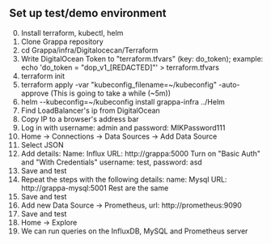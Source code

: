 ## Set up test/demo environment

0. Install terraform, kubectl, helm
1. Clone Grappa repository
2. cd Grappa/infra/Digitalocecan/Terraform
3. Write DigitalOcean Token to "terraform.tfvars" (key: do_token); example: echo 'do_token = "dop_v1_[REDACTED]"' > terraform.tfvars
4. terraform init
5. terraform apply -var "kubeconfig_filename=~/kubeconfig" -auto-approve	(This is going to take a while (~5m))
6. helm --kubeconfig=~/kubeconfig install grappa-infra ../Helm
7. Find LoadBalancer's ip from DigitalOcean
8. Copy IP to a browser's address bar
9. Log in with username: admin and password: MIKPassword111
10. Home -> Connections -> Data Sources -> Add Data Source
11. Select JSON
12. Add details: 
	Name: Influx
	URL: http://grappa:5000
	Turn on "Basic Auth" and "With Credentials"
	username: test, password: asd
13. Save and test
14. Repeat the steps with the following details:
	name: Mysql
	URL: http://grappa-mysql:5001
	Rest are the same
15. Save and test
16. Add new Data Source -> Prometheus, url: http://prometheus:9090
17. Save and test
18. Home -> Explore
19. We can run queries on the InfluxDB, MySQL and Prometheus server
